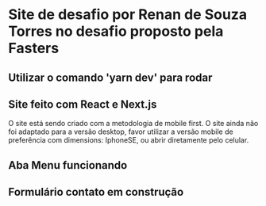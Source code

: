 # Site de desafio por Renan de Souza Torres no desafio proposto pela Fasters

## Utilizar o comando 'yarn dev' para rodar

## Site feito com React e Next.js
O site está sendo criado com a metodologia de mobile first.
O site ainda não foi adaptado para a versão desktop, favor utilizar a versão mobile de preferência com dimensions: IphoneSE, ou abrir diretamente pelo celular.

## Aba Menu funcionando
## Formulário contato em construção
